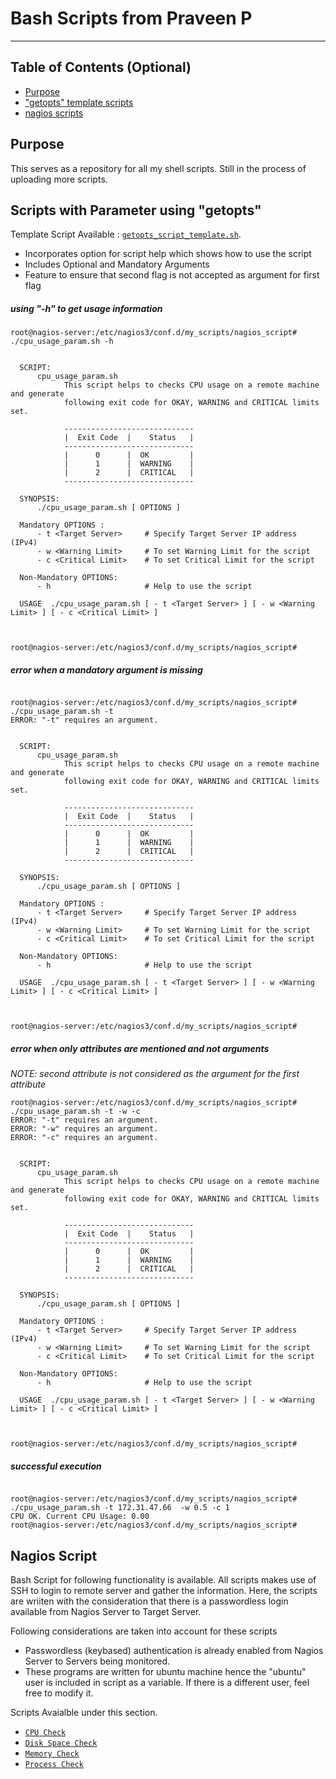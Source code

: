 # Bash Scripts from Praveen P
---


## Table of Contents (Optional)

- [Purpose](#purpose)
- ["getopts" template scripts](#scripts-with-parameter-using-getopts)
- [ nagios scripts](#nagios-script)



## Purpose

This serves as a repository for all my shell scripts. Still in the process of uploading more scripts.

## Scripts with Parameter using "getopts"

Template Script Available :  <a href="getopts_script_template.sh" target="_blank">`getopts_script_template.sh`</a>.

  - Incorporates option for script help which shows how to use the script
  - Includes Optional and Mandatory Arguments
  - Feature to ensure that second flag is not accepted as argument for first flag


##### using "-h" to get usage information
````shell
root@nagios-server:/etc/nagios3/conf.d/my_scripts/nagios_script# ./cpu_usage_param.sh -h


  SCRIPT:
      cpu_usage_param.sh
            This script helps to checks CPU usage on a remote machine and generate
            following exit code for OKAY, WARNING and CRITICAL limits set.

            -----------------------------
            |  Exit Code  |    Status   |
            -----------------------------
            |      0      |  OK         |
            |      1      |  WARNING    |
            |      2      |  CRITICAL   |
            -----------------------------

  SYNOPSIS:
      ./cpu_usage_param.sh [ OPTIONS ]

  Mandatory OPTIONS :
      - t <Target Server>     # Specify Target Server IP address (IPv4)
      - w <Warning Limit>     # To set Warning Limit for the script
      - c <Critical Limit>    # To set Critical Limit for the script

  Non-Mandatory OPTIONS:
      - h                     # Help to use the script

  USAGE  ./cpu_usage_param.sh [ - t <Target Server> ] [ - w <Warning Limit> ] [ - c <Critical Limit> ]



root@nagios-server:/etc/nagios3/conf.d/my_scripts/nagios_script#

````

##### error when a mandatory argument is missing

```shell

root@nagios-server:/etc/nagios3/conf.d/my_scripts/nagios_script# ./cpu_usage_param.sh -t
ERROR: "-t" requires an argument.


  SCRIPT:
      cpu_usage_param.sh
            This script helps to checks CPU usage on a remote machine and generate
            following exit code for OKAY, WARNING and CRITICAL limits set.

            -----------------------------
            |  Exit Code  |    Status   |
            -----------------------------
            |      0      |  OK         |
            |      1      |  WARNING    |
            |      2      |  CRITICAL   |
            -----------------------------

  SYNOPSIS:
      ./cpu_usage_param.sh [ OPTIONS ]

  Mandatory OPTIONS :
      - t <Target Server>     # Specify Target Server IP address (IPv4)
      - w <Warning Limit>     # To set Warning Limit for the script
      - c <Critical Limit>    # To set Critical Limit for the script

  Non-Mandatory OPTIONS:
      - h                     # Help to use the script

  USAGE  ./cpu_usage_param.sh [ - t <Target Server> ] [ - w <Warning Limit> ] [ - c <Critical Limit> ]



root@nagios-server:/etc/nagios3/conf.d/my_scripts/nagios_script# 
```

##### error when only attributes are mentioned and not arguments
_NOTE: second attribute is not considered as the argument for the first attribute_
```shell
root@nagios-server:/etc/nagios3/conf.d/my_scripts/nagios_script# ./cpu_usage_param.sh -t -w -c
ERROR: "-t" requires an argument.
ERROR: "-w" requires an argument.
ERROR: "-c" requires an argument.


  SCRIPT:
      cpu_usage_param.sh
            This script helps to checks CPU usage on a remote machine and generate
            following exit code for OKAY, WARNING and CRITICAL limits set.

            -----------------------------
            |  Exit Code  |    Status   |
            -----------------------------
            |      0      |  OK         |
            |      1      |  WARNING    |
            |      2      |  CRITICAL   |
            -----------------------------

  SYNOPSIS:
      ./cpu_usage_param.sh [ OPTIONS ]

  Mandatory OPTIONS :
      - t <Target Server>     # Specify Target Server IP address (IPv4)
      - w <Warning Limit>     # To set Warning Limit for the script
      - c <Critical Limit>    # To set Critical Limit for the script

  Non-Mandatory OPTIONS:
      - h                     # Help to use the script

  USAGE  ./cpu_usage_param.sh [ - t <Target Server> ] [ - w <Warning Limit> ] [ - c <Critical Limit> ]



root@nagios-server:/etc/nagios3/conf.d/my_scripts/nagios_script#

```

##### successful execution

```shell

root@nagios-server:/etc/nagios3/conf.d/my_scripts/nagios_script# ./cpu_usage_param.sh -t 172.31.47.66  -w 0.5 -c 1
CPU OK. Current CPU Usage: 0.00
root@nagios-server:/etc/nagios3/conf.d/my_scripts/nagios_script#

```

## Nagios Script

Bash Script for following functionality is available. All scripts makes use of SSH to login to remote server and gather the information. Here, the scripts are wriiten with the consideration that there is a passwordless login available from Nagios Server to Target Server. 

Following considerations are taken into account for these scripts
  - Passwordless (keybased) authentication is already enabled from Nagios Server to Servers being monitored.
  - These programs are written for ubuntu machine hence the "ubuntu" user is included in script as a variable. If there is a different user, feel free to modify it.

Scripts Avaialble under this section.
  - <a href="nagios_script/cpu_usage_param.sh" target="_blank">`CPU Check`</a>
  - <a href="nagios_script/disk_usage_param.sh" target="_blank">`Disk Space Check`</a>
  - <a href="nagios_script/memory_usage_param.sh" target="_blank">`Memory Check`</a>
  - <a href="nagios_script/process_check_param.sh" target="_blank">`Process Check`</a>